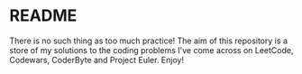 <h1>README</h1>

There is no such thing as too much practice! The aim of this repository is a store of my solutions to the coding problems 
I've come across on LeetCode, Codewars, CoderByte and Project Euler. 
Enjoy!
